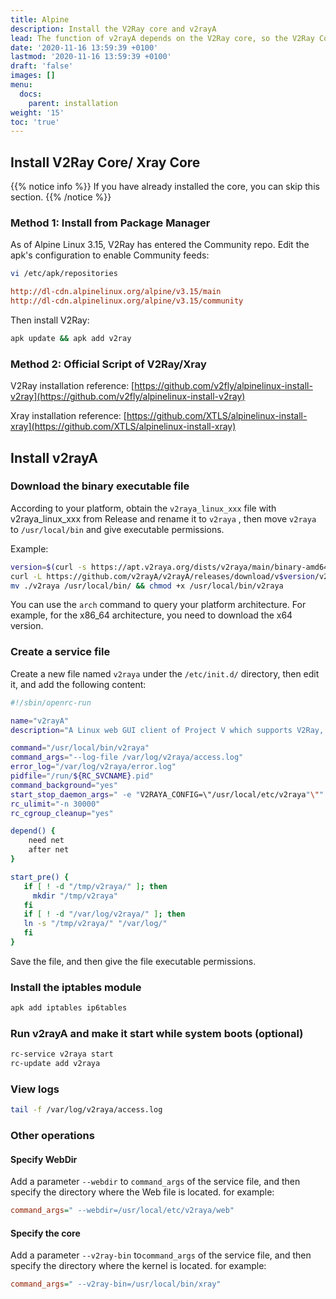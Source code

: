 ```yaml
---
title: Alpine
description: Install the V2Ray core and v2rayA
lead: The function of v2rayA depends on the V2Ray core, so the V2Ray Core needs to be installed.
date: '2020-11-16 13:59:39 +0100'
lastmod: '2020-11-16 13:59:39 +0100'
draft: 'false'
images: []
menu:
  docs:
    parent: installation
weight: '15'
toc: 'true'
---
```


## Install V2Ray Core/ Xray Core

{{% notice info %}} If you have already installed the core, you can skip this section. {{% /notice %}}

### Method 1: Install from Package Manager

As of Alpine Linux 3.15, V2Ray has entered the Community repo. Edit the apk's configuration to enable Community feeds:

```bash
vi /etc/apk/repositories
```

```ini
http://dl-cdn.alpinelinux.org/alpine/v3.15/main
http://dl-cdn.alpinelinux.org/alpine/v3.15/community
```

Then install V2Ray:

```bash
apk update && apk add v2ray
```

### Method 2: Official Script of V2Ray/Xray

V2Ray installation reference: [https://github.com/v2fly/alpinelinux-install-v2ray](https://github.com/v2fly/alpinelinux-install-v2ray)

Xray installation reference: [https://github.com/XTLS/alpinelinux-install-xray](https://github.com/XTLS/alpinelinux-install-xray)

## Install v2rayA

### Download the binary executable file

According to your platform, obtain the <code>v2raya_linux_xxx</code> <a>file with v2raya_linux_xxx from Release</a> and rename it to `v2raya` , then move `v2raya` to `/usr/local/bin` and give executable permissions.

Example:

```bash
version=$(curl -s https://apt.v2raya.org/dists/v2raya/main/binary-amd64/Packages|grep Version|cut -d' ' -f2)
curl -L https://github.com/v2rayA/v2rayA/releases/download/v$version/v2raya_linux_x64_$version --output v2raya
mv ./v2raya /usr/local/bin/ && chmod +x /usr/local/bin/v2raya
```

You can use the `arch` command to query your platform architecture. For example, for the x86_64 architecture, you need to download the x64 version.

### Create a service file

Create a new file named `v2raya` under the `/etc/init.d/` directory, then edit it, and add the following content:

```sh
#!/sbin/openrc-run

name="v2rayA"
description="A Linux web GUI client of Project V which supports V2Ray, Xray, SS, SSR, Trojan and Pingtunnel"

command="/usr/local/bin/v2raya"
command_args="--log-file /var/log/v2raya/access.log"
error_log="/var/log/v2raya/error.log"
pidfile="/run/${RC_SVCNAME}.pid"
command_background="yes"
start_stop_daemon_args=" -e "V2RAYA_CONFIG=\"/usr/local/etc/v2raya"\""
rc_ulimit="-n 30000"
rc_cgroup_cleanup="yes"

depend() {
    need net
    after net
}

start_pre() {
   if [ ! -d "/tmp/v2raya/" ]; then
     mkdir "/tmp/v2raya"
   fi
   if [ ! -d "/var/log/v2raya/" ]; then
   ln -s "/tmp/v2raya/" "/var/log/"
   fi
}

```

Save the file, and then give the file executable permissions.

### Install the iptables module

```bash
apk add iptables ip6tables
```

### Run v2rayA and make it start while system boots (optional)

```bash
rc-service v2raya start
rc-update add v2raya
```

### View logs

```bash
tail -f /var/log/v2raya/access.log
```

### Other operations

#### Specify WebDir

Add a parameter `--webdir`  to `command_args` of the service file, and then specify the directory where the Web file is located. for example:

```ini
command_args=" --webdir=/usr/local/etc/v2raya/web"
```

#### Specify the core

Add a parameter `--v2ray-bin` to`command_args` of the service file, and then specify the directory where the kernel is located. for example:

```ini
command_args=" --v2ray-bin=/usr/local/bin/xray"
```
